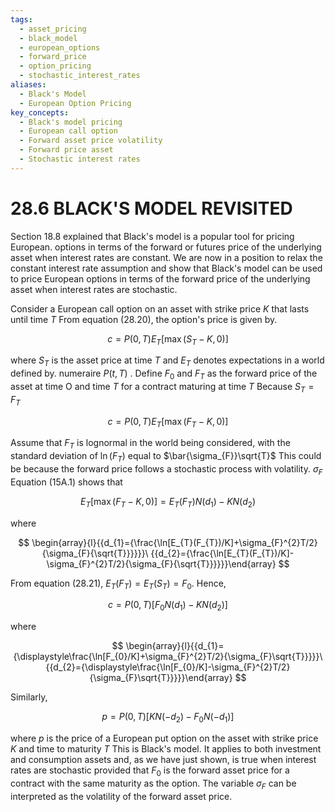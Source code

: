 ```yaml
---
tags:
  - asset_pricing
  - black_model
  - european_options
  - forward_price
  - option_pricing
  - stochastic_interest_rates
aliases:
  - Black's Model
  - European Option Pricing
key_concepts:
  - Black's model pricing
  - European call option
  - Forward asset price volatility
  - Forward price asset
  - Stochastic interest rates
---
```


# 28.6 BLACK'S MODEL REVISITED  

Section 18.8 explained that Black's model is a popular tool for pricing European. options in terms of the forward or futures price of the underlying asset when interest rates are constant. We are now in a position to relax the constant interest rate assumption and show that Black's model can be used to price European options in terms of the forward price of the underlying asset when interest rates are stochastic.  

Consider a European call option on an asset with strike price $K$ that lasts until time $T$ From equation (28.20), the option's price is given by.  

$$
c=P(0,T)E_{T}[\operatorname*{max}(S_{T}-K,0)]
$$  

where $S_{T}$ is the asset price at time $T$ and $E_{T}$ denotes expectations in a world defined by. numeraire $\textstyle P(t,T)$ . Define $F_{0}$ and $F_{T}$ as the forward price of the asset at time O and time $T$ for a contract maturing at time $T$ Because $S_{T}=F_{T}$  

$$
c=P(0,T)E_{T}[\operatorname*{max}(F_{T}-K,0)]
$$  

Assume that $F_{T}$ is lognormal in the world being considered, with the standard deviation of $\ln(F_{T})$ equal to $\bar{\sigma_{F}}\sqrt{T}$ This could be because the forward price follows a stochastic process with volatility. $\sigma_{F}$ Equation (15A.1) shows that  

$$
E_{T}[\operatorname*{max}(F_{T}-K,0)]=E_{T}(F_{T})N(d_{1})-K N(d_{2})
$$  

where  

$$
\begin{array}{l}{{d_{1}={\frac{\ln[E_{T}(F_{T})/K]+\sigma_{F}^{2}T/2}{\sigma_{F}{\sqrt{T}}}}}}\ {{d_{2}={\frac{\ln[E_{T}(F_{T})/K]-\sigma_{F}^{2}T/2}{\sigma_{F}{\sqrt{T}}}}}}\end{array}
$$  

From equation (28.21), $E_{T}(F_{T})=E_{T}(S_{T})=F_{0}.$ Hence,  

$$
c=P(0,T)[F_{0}N(d_{1})-K N(d_{2})]
$$  

where  

$$
\begin{array}{l}{{d_{1}={\displaystyle\frac{\ln[F_{0}/K]+\sigma_{F}^{2}T/2}{\sigma_{F}\sqrt{T}}}}}\ {{d_{2}={\displaystyle\frac{\ln[F_{0}/K]-\sigma_{F}^{2}T/2}{\sigma_{F}\sqrt{T}}}}}\end{array}
$$  

Similarly,  

$$
p=P(0,T)[K N(-d_{2})-F_{0}N(-d_{1})]
$$  

where $p$ is the price of a European put option on the asset with strike price $K$ and time to maturity $T$ This is Black's model. It applies to both investment and consumption assets and, as we have just shown, is true when interest rates are stochastic provided that $F_{0}$ is the forward asset price for a contract with the same maturity as the option. The variable $\sigma_{F}$ can be interpreted as the volatility of the forward asset price.  
